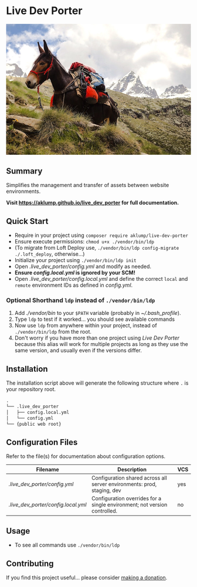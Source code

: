 # Live Dev Porter

![live_dev_porter](docs/images/live-dev-porter.jpg)

## Summary

Simplifies the management and transfer of assets between website environments.

**Visit <https://aklump.github.io/live_dev_porter> for full documentation.**

## Quick Start

- Require in your project using `composer require aklump/live-dev-porter`
- Ensure execute permissions: `chmod u+x ./vendor/bin/ldp`
- (To migrate from Loft Deploy use, `./vendor/bin/ldp config-migrate ./.loft_deploy`, otherwise...)
- Initialize your project using `./vendor/bin/ldp init`
- Open _.live_dev_porter/config.yml_ and modify as needed.
- **Ensure _config.local.yml_ is ignored by your SCM!**
- Open _.live_dev_porter/config.local.yml_ and define the correct `local` and `remote` environment IDs as defined in _config.yml_.

### Optional Shorthand `ldp` instead of `./vendor/bin/ldp`

1. Add _./vendor/bin_ to your `$PATH` variable (probably in _~/.bash_profile_).
2. Type `ldp` to test if it worked... you should see available commands
3. Now use `ldp` from anywhere within your project, instead of `./vendor/bin/ldp` from the root.
4. Don't worry if you have more than one project using _Live Dev Porter_ because this alias will work for multiple projects as long as they use the same version, and usually even if the versions differ.

## Installation

The installation script above will generate the following structure where `.` is your repository root.

    .
    └── .live_dev_porter
    │   ├── config.local.yml
    │   └── config.yml
    └── {public web root}

## Configuration Files

Refer to the file(s) for documentation about configuration options.

| Filename | Description | VCS |
|----------|----------|---|
| _.live_dev_porter/config.yml_ | Configuration shared across all server environments: prod, staging, dev  | yes |
| _.live_dev_porter/config.local.yml_ | Configuration overrides for a single environment; not version controlled. | no |

## Usage

* To see all commands use `./vendor/bin/ldp`

## Contributing

If you find this project useful... please consider [making a donation](https://www.paypal.com/cgi-bin/webscr?cmd=_s-xclick&hosted_button_id=4E5KZHDQCEUV8&item_name=Gratitude%20for%20aklump%2Flive_dev_porter).
